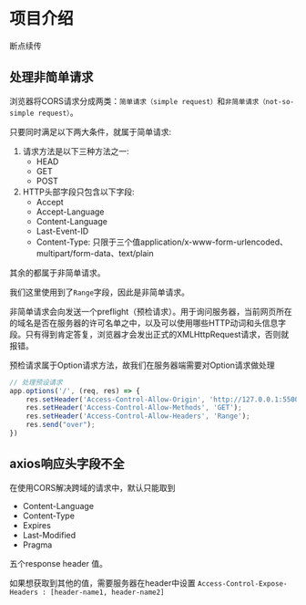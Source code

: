 # 项目介绍

断点续传

## 处理非简单请求

浏览器将CORS请求分成两类：`简单请求（simple request）`和`非简单请求（not-so-simple request）`。

只要同时满足以下两大条件，就属于简单请求:
1. 请求方法是以下三种方法之一: 
    - HEAD
    - GET
    - POST
2. HTTP头部字段只包含以下字段: 
    - Accept
    - Accept-Language
    - Content-Language
    - Last-Event-ID
    - Content-Type: 只限于三个值application/x-www-form-urlencoded、multipart/form-data、text/plain

其余的都属于非简单请求。

我们这里使用到了`Range`字段，因此是非简单请求。

非简单请求会向发送一个preflight（预检请求）。用于询问服务器，当前网页所在的域名是否在服务器的许可名单之中，以及可以使用哪些HTTP动词和头信息字段。只有得到肯定答复，浏览器才会发出正式的XMLHttpRequest请求，否则就报错。

预检请求属于Option请求方法，故我们在服务器端需要对Option请求做处理

```js
// 处理预设请求
app.options('/', (req, res) => {
    res.setHeader('Access-Control-Allow-Origin', 'http://127.0.0.1:5500');
    res.setHeader('Access-Control-Allow-Methods', 'GET');
    res.setHeader('Access-Control-Allow-Headers', 'Range');
    res.send("over");
})
```

## axios响应头字段不全

在使用CORS解决跨域的请求中，默认只能取到

- Content-Language
- Content-Type
- Expires
- Last-Modified
- Pragma

五个response header 值。

如果想获取到其他的值，需要服务器在header中设置
`Access-Control-Expose-Headers : [header-name1, header-name2]`